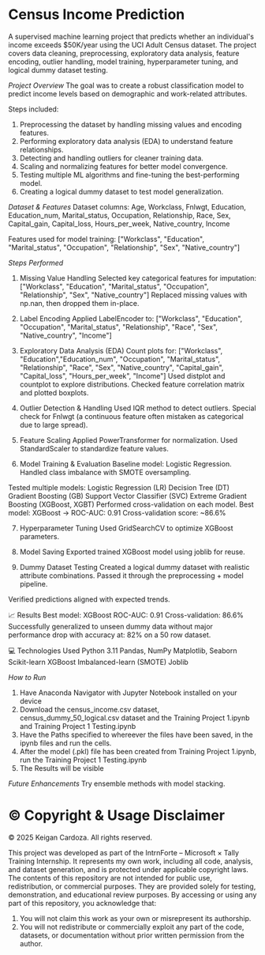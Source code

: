 # Census Income Prediction
A supervised machine learning project that predicts whether an individual's income exceeds $50K/year using the UCI Adult Census dataset. The project covers data cleaning, preprocessing, exploratory data analysis, feature encoding, outlier handling, model training, hyperparameter tuning, and logical dummy dataset testing.

*Project Overview*
The goal was to create a robust classification model to predict income levels based on demographic and work-related attributes.
 
Steps included:
1. Preprocessing the dataset by handling missing values and encoding features.
2. Performing exploratory data analysis (EDA) to understand feature relationships.
3. Detecting and handling outliers for cleaner training data.
4. Scaling and normalizing features for better model convergence.
5. Testing multiple ML algorithms and fine-tuning the best-performing model.
6. Creating a logical dummy dataset to test model generalization.

*Dataset & Features*
Dataset columns:
Age, Workclass, Fnlwgt, Education, Education_num, Marital_status, Occupation, Relationship, Race, Sex, Capital_gain, Capital_loss, Hours_per_week, Native_country, Income

Features used for model training:
["Workclass", "Education", "Marital_status", "Occupation", "Relationship", "Sex", "Native_country"]

*Steps Performed*
1. Missing Value Handling
Selected key categorical features for imputation:
["Workclass", "Education", "Marital_status", "Occupation", "Relationship", "Sex", "Native_country"]
Replaced missing values with np.nan, then dropped them in-place.

2. Label Encoding
Applied LabelEncoder to:
["Workclass", "Education", "Occupation", "Marital_status", "Relationship", "Race", "Sex", "Native_country", "Income"]

4. Exploratory Data Analysis (EDA)
Count plots for:
["Workclass", "Education","Education_num", "Occupation", "Marital_status", "Relationship", "Race", "Sex", "Native_country", "Capital_gain", "Capital_loss", "Hours_per_week", "Income"]
Used distplot and countplot to explore distributions.
Checked feature correlation matrix and plotted boxplots.

4. Outlier Detection & Handling
Used IQR method to detect outliers.
Special check for Fnlwgt (a continuous feature often mistaken as categorical due to large spread).

5. Feature Scaling
Applied PowerTransformer for normalization.
Used StandardScaler to standardize feature values.

6. Model Training & Evaluation
Baseline model: Logistic Regression.
Handled class imbalance with SMOTE oversampling.

Tested multiple models:
Logistic Regression (LR)
Decision Tree (DT)
Gradient Boosting (GB)
Support Vector Classifier (SVC)
Extreme Gradient Boosting (XGBoost, XGBT)
Performed cross-validation on each model.
Best model: XGBoost →
ROC-AUC: 0.91
Cross-validation score: ~86.6%

7. Hyperparameter Tuning
Used GridSearchCV to optimize XGBoost parameters.

8. Model Saving
Exported trained XGBoost model using joblib for reuse.

9. Dummy Dataset Testing
Created a logical dummy dataset with realistic attribute combinations.
Passed it through the preprocessing + model pipeline.

Verified predictions aligned with expected trends.

📈 Results
Best model: XGBoost
ROC-AUC: 0.91
Cross-validation: 86.6%
Successfully generalized to unseen dummy data without major performance drop with accuracy at: 82% 
on a 50 row dataset.

💻 Technologies Used
Python 3.11
Pandas, NumPy
Matplotlib, Seaborn
Scikit-learn
XGBoost
Imbalanced-learn (SMOTE)
Joblib

*How to Run*
1. Have Anaconda Navigator with Jupyter Notebook installed on your device
2. Download the census_income.csv dataset, census_dummy_50_logical.csv dataset and the Training Project 1.ipynb and Training Project 1 Testing.ipynb
3. Have the Paths specified to whereever the files have been saved, in the ipynb files and run the cells.
4. After the model (.pkl) file has been created from Training Project 1.ipynb, run the Training Project 1 Testing.ipynb
5. The Results will be visible

*Future Enhancements*
Try ensemble methods with model stacking.

# © Copyright & Usage Disclaimer
© 2025 Keigan Cardoza. All rights reserved.

This project was developed as part of the IntrnForte – Microsoft × Tally Training Internship. It represents my own work, including all code, analysis, and dataset generation, and is protected under applicable copyright laws.
The contents of this repository are not intended for public use, redistribution, or commercial purposes. They are provided solely for testing, demonstration, and educational review purposes.
By accessing or using any part of this repository, you acknowledge that:
1. You will not claim this work as your own or misrepresent its authorship.
2. You will not redistribute or commercially exploit any part of the code, datasets, or documentation without prior written permission from the author.
